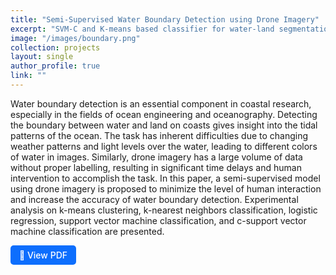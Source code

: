 ```yaml
---
title: "Semi-Supervised Water Boundary Detection using Drone Imagery"
excerpt: "SVM-C and K-means based classifier for water-land segmentation."
image: "/images/boundary.png"
collection: projects
layout: single
author_profile: true
link: ""
---
```


Water boundary detection is an essential component in coastal research, especially in the fields of ocean engineering and oceanography. Detecting the boundary between water and land on coasts gives insight into the tidal patterns of the ocean. The task has inherent difficulties due to changing weather patterns and light levels over the water, leading to different colors of water in images. Similarly, drone imagery has a large volume of data without proper labelling, resulting in significant time delays and human intervention to accomplish the task. In this paper, a semi-supervised model using drone imagery is proposed to minimize the level of human interaction and increase the accuracy of water boundary detection. Experimental analysis on k-means clustering, k-nearest neighbors classification, logistic regression, support vector machine classification, and c-support vector machine classification are presented. 

<a href="/files/AAI695_Team3_Final_Report.pdf" target="_blank" style="display: inline-block; padding: 0.5em 1em; color: white; background-color: #0d6efd; border-radius: 5px; text-decoration: none; font-weight: 500;">
  📄 View PDF
</a>